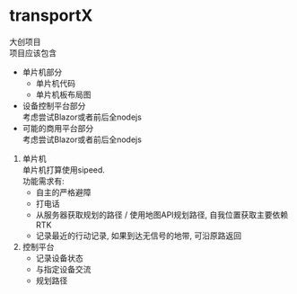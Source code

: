 # transportX
大创项目  
项目应该包含
- 单片机部分
    - 单片机代码
    - 单片机板布局图
- 设备控制平台部分  
    考虑尝试Blazor或者前后全nodejs
- 可能的商用平台部分  
    考虑尝试Blazor或者前后全nodejs

1. 单片机  
单片机打算使用sipeed.  
功能需求有: 
    - 自主的严格避障
    - 打电话
    - 从服务器获取规划的路径 / 使用地图API规划路径, 自我位置获取主要依赖RTK
    - 记录最近的行动记录, 如果到达无信号的地带, 可沿原路返回  
2. 控制平台  
    - 记录设备状态
    - 与指定设备交流
    - 规划路径
